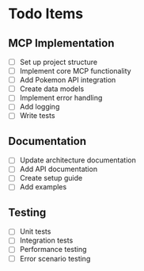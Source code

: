 # Todo Items

## MCP Implementation
- [ ] Set up project structure
- [ ] Implement core MCP functionality
- [ ] Add Pokemon API integration
- [ ] Create data models
- [ ] Implement error handling
- [ ] Add logging
- [ ] Write tests

## Documentation
- [ ] Update architecture documentation
- [ ] Add API documentation
- [ ] Create setup guide
- [ ] Add examples

## Testing
- [ ] Unit tests
- [ ] Integration tests
- [ ] Performance testing
- [ ] Error scenario testing
